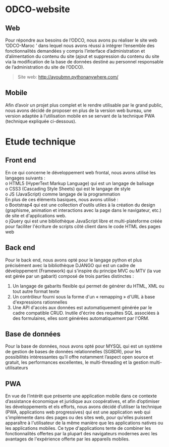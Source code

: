 # ODCO-website
##	Web

Pour répondre aux besoins de l’ODCO, nous avons pu réaliser le site web   ’ODCO-Maroc ‘ dans lequel nous avons réussi à intégrer l’ensemble des fonctionnalités demandées y compris l’interface d’administration et d’alimentation du contenu  du site (ajout et suppression du contenu du site via la modification de la base de données destiné au personnel responsable de l’administration du site  de l’ODCO).

> Site web: http://ayoubmn.pythonanywhere.com/



##	Mobile

Afin d’avoir un projet plus complet et le rendre utilisable par le grand public, nous avons décidé de proposer en plus de la version web bureau, une version adaptée à l’utilisation mobile en se servant de la technique PWA (technique expliquée ci-dessous).


# Etude technique
	


##		Front end

En ce qui concerne le développement web frontal, nous avons utilisé les langages suivants :</br>
	o	HTML5 (HyperText Markup Language) qui est un langage de balisage</br>
	o	CSS3 (Cascading Style Sheets) qui est le langage de style</br>
	o	JS (JavaScript) comme langage de la programmation</br>
En plus de ces éléments basiques, nous avons utilisé :</br>
	o	Bootstrap4 qui est une collection d'outils utiles à la création du design (graphisme, animation et interactions avec la page dans le navigateur, etc.) de site et 	d'applications web.</br>
	o	jQuery qui est une bibliothèque JavaScript libre et multi-plateforme créée pour faciliter l'écriture de scripts côté client dans le code HTML des pages web</br>




##		Back end

Pour le back end, nous avons opté pour le langage python et plus précisément avec la bibliothèque DJANGO qui est un cadre de développement (Framework) qui s'inspire du principe MVC ou MTV (la vue est gérée par un gabarit) composé de trois parties distinctes :</br>
1.	Un langage de gabarits flexible qui permet de générer du HTML, XML ou tout autre format texte </br>
2.	Un contrôleur fourni sous la forme d'un « remapping » d'URL à base d'expressions rationnelles </br>
3.	Une API d'accès aux données est automatiquement générée par le cadre compatible CRUD. Inutile d'écrire des requêtes SQL associées à des formulaires, elles sont générées automatiquement par l'ORM.</br>




##		Base de données

Pour la base de données, nous  avons opté pour MYSQL qui est un système de gestion de bases de données relationnelles (SGBDR), pour les possibilités  intéressantes  qu’il offre notamment l’aspect  open source et gratuit, les performances excellentes, le multi-threading  et la gestion  multi-utilisateurs




##		PWA

En vue de l’intérêt que présente une application mobile dans ce contexte d’assistance économique et juridique aux coopératives, et afin d’optimiser les développements et els efforts,  nous avons décidé d’utiliser la technique  (PWA, applications web progressives) qui est une application web qui s'implémente dans des pages ou des sites web, pour qu'elles puissent apparaître à l'utilisateur de la même manière que les applications natives ou les applications mobiles. Ce type d'applications tente de combiner les fonctionnalités offertes par la plupart des navigateurs modernes avec les avantages de l'expérience offerte par les appareils mobiles.

   

